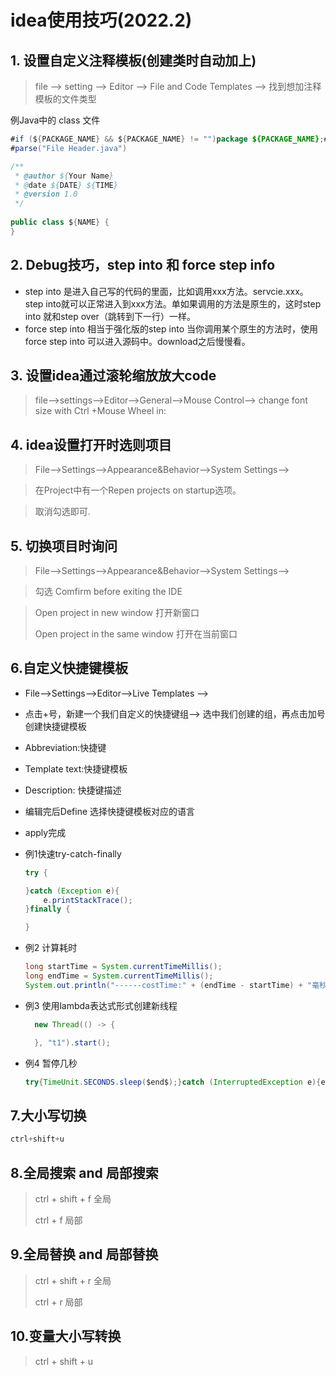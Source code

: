 

# idea使用技巧(2022.2)

## 1.  设置自定义注释模板(创建类时自动加上)

> file --> setting --> Editor --> File and Code Templates --> 找到想加注释模板的文件类型 

例Java中的 class 文件

```java
#if (${PACKAGE_NAME} && ${PACKAGE_NAME} != "")package ${PACKAGE_NAME};#end
#parse("File Header.java")

/**
 * @author ${Your Name}
 * @date ${DATE} ${TIME}
 * @version 1.0
 */
 
public class ${NAME} {
}
```

## 2. Debug技巧，step into 和 force step info

- step into 是进入自己写的代码的里面，比如调用xxx方法。servcie.xxx。step into就可以正常进入到xxx方法。单如果调用的方法是原生的，这时step into 就和step over（跳转到下一行）一样。
- force step into 相当于强化版的step into 当你调用某个原生的方法时，使用force step into 可以进入源码中。download之后慢慢看。

## 3. 设置idea通过滚轮缩放放大code

> file-->settings-->Editor-->General-->Mouse Control--> change font size  with Ctrl +Mouse Wheel in:

## 4. idea设置打开时选则项目

> File-->Settings-->Appearance&Behavior-->System Settings-->

> 在Project中有一个Repen projects on startup选项。

> 取消勾选即可.

## 5. 切换项目时询问

> File-->Settings-->Appearance&Behavior-->System Settings-->

> 勾选 Comfirm before exiting the IDE

> Open project in new window 打开新窗口
>
> Open project in the same window 打开在当前窗口

## 6.自定义快捷键模板

- File-->Settings-->Editor-->Live Templates -->

- 点击+号，新建一个我们自定义的快捷键组--> 选中我们创建的组，再点击加号创建快捷键模板

- Abbreviation:快捷键

- Template text:快捷键模板

- Description: 快捷键描述

- 编辑完后Define 选择快捷键模板对应的语言

- apply完成

- 例1快速try-catch-finally

  ```java
  try {
  
  }catch (Exception e){
      e.printStackTrace();
  }finally {
  
  }
  ```

- 例2 计算耗时

  ```java
  long startTime = System.currentTimeMillis();
  long endTime = System.currentTimeMillis();
  System.out.println("------costTime:" + (endTime - startTime) + "毫秒");
  ```

- 例3 使用lambda表达式形式创建新线程

  ```java
    new Thread(() -> {

    }, "t1").start();
  ```

- 例4 暂停几秒

    ```java
    try{TimeUnit.SECONDS.sleep($end$);}catch (InterruptedException e){e.printStackTrace();}
    ```

## 7.大小写切换

```java
ctrl+shift+u
```

## 8.全局搜索 and 局部搜索

> ctrl + shift + f 全局
>
> ctrl + f 局部

## 9.全局替换 and 局部替换

> ctrl + shift + r 全局
>
> ctrl + r 局部

## 10.变量大小写转换 

> ctrl + shift + u
